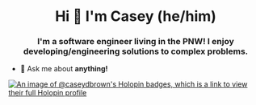 <h1 align="center">Hi 👋 I'm Casey (he/him)</h1>
<h3 align="center">I'm a software engineer living in the PNW! I enjoy developing/engineering solutions to complex problems.</h3>

- 💬 Ask me about **anything!**

[![An image of @caseydbrown's Holopin badges, which is a link to view their full Holopin profile](https://holopin.me/caseydbrown)](https://holopin.io/@caseydbrown)
